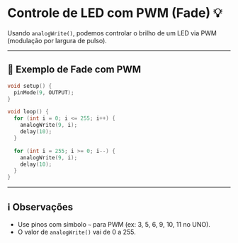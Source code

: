 # Controle de LED com PWM (Fade) 💡

Usando `analogWrite()`, podemos controlar o brilho de um LED via PWM (modulação por largura de pulso).

---

## 🔧 Exemplo de Fade com PWM

```cpp
void setup() {
  pinMode(9, OUTPUT);
}

void loop() {
  for (int i = 0; i <= 255; i++) {
    analogWrite(9, i);
    delay(10);
  }

  for (int i = 255; i >= 0; i--) {
    analogWrite(9, i);
    delay(10);
  }
}
```

---

## ℹ️ Observações

- Use pinos com símbolo `~` para PWM (ex: 3, 5, 6, 9, 10, 11 no UNO).
- O valor de `analogWrite()` vai de 0 a 255.
